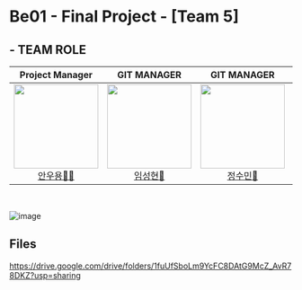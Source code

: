 # Be01 - Final Project - [Team 5]

## - TEAM ROLE

<div align="center">

|**Project Manager** | **GIT MANAGER** | **GIT MANAGER** | **AGILE COACH** |
| :------: |  :------: | :------: | :------: |
[<img src="https://avatars.githubusercontent.com/u/62015109?v=4" height=150 width=150> <br/> 안우용🧛‍♂️](https://github.com/INAUGURATE-Ryong)| [<img src="https://avatars.githubusercontent.com/u/149128094?v=4" height=150 width=150> <br/> 임성현🐹](https://github.com/dhkdtld37) | [<img src="https://avatars.githubusercontent.com/u/150888333?v=4" height=150 width=150> <br/> 정수민🐰](https://github.com/jsmin6330) | [<img src="https://avatars.githubusercontent.com/u/148880521?v=4" height=150 width=150> <br/> 박민성👻](https://github.com/parc02) 

</div>

<br>

![image](https://github.com/Team5-be01-Final-Project/Main/assets/149128094/325a29bd-c6a9-4c9d-812d-56832cea95b2)

## Files
https://drive.google.com/drive/folders/1fuUfSboLm9YcFC8DAtG9McZ_AvR78DKZ?usp=sharing
